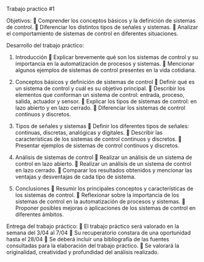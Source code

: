 Trabajo practico #1

Objetivos:
 Comprender los conceptos básicos y la definición de sistemas de control.
 Diferenciar los distintos tipos de señales y sistemas.
 Analizar el comportamiento de sistemas de control en diferentes
situaciones.

Desarrollo del trabajo práctico:

1. Introducción
 Explicar brevemente qué son los sistemas de control y su importancia en la automatización de procesos y sistemas.
 Mencionar algunos ejemplos de sistemas de control presentes en la vida cotidiana.

2. Conceptos básicos y definición de sistemas de control
 Definir qué es un sistema de control y cuál es su objetivo principal.
 Describir los elementos que conforman un sistema de control: entrada, proceso, salida, actuador y sensor.
 Explicar los tipos de sistemas de control: en lazo abierto y en lazo cerrado.
 Diferenciar los sistemas de control continuos y discretos.

3. Tipos de señales y sistemas
 Definir los diferentes tipos de señales: continuas, discretas, analógicas y digitales.
 Describir las características de los sistemas de control continuos y discretos.
 Presentar ejemplos de sistemas de control continuos y discretos.

4. Análisis de sistemas de control
 Realizar un análisis de un sistema de control en lazo abierto.
 Realizar un análisis de un sistema de control en lazo cerrado.
 Comparar los resultados obtenidos y mencionar las ventajas y desventajas de cada tipo de sistema.

5. Conclusiones
 Resumir los principales conceptos y características de los sistemas de control.
 Reflexionar sobre la importancia de los sistemas de control en la automatización de procesos y sistemas.
 Proponer posibles mejoras o aplicaciones de los sistemas de control en diferentes ámbitos.

Entrega del trabajo práctico:
 El trabajo práctico será valorado en la semana del 3/04 al 7/04
 Su recuperatorio constara de una oportunidad hasta el 28/04
 Se deberá incluir una bibliografía de las fuentes consultadas para la elaboración del trabajo práctico.
 Se valorará la originalidad, creatividad y profundidad del análisis realizado.


